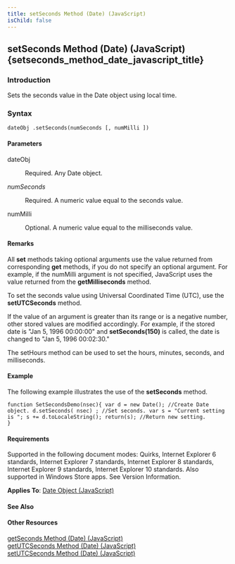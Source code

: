 ```yaml
---
title: setSeconds Method (Date) (JavaScript)
isChild: false
---
```


## setSeconds Method (Date) (JavaScript) {setseconds_method_date_javascript_title}

### Introduction 

 Sets the seconds value in the Date object using local time.

### Syntax 

```
dateObj .setSeconds(numSeconds [, numMilli ])
```

#### Parameters 

<div id="sectionSection0" class="section" name="collapseableSection" style="" expanded="true">
  <dl class="authored">
    <dt>
      <span class="parameter" sdata="paramReference" xmlns:util="util">dateObj</span>
    </dt>
    <dd>
      <p xmlns:util="util">
        Required. Any <span sdata="langKeyword" value="Date"><span class="keyword">Date</span></span> object.
      </p>
    </dd>
    <dt>
      <i xmlns:util="util">numSeconds</i>
    </dt>
    <dd>
      <p xmlns:util="util">
        Required. A numeric value equal to the seconds value.
      </p>
    </dd>
    <dt>
      <span class="parameter" sdata="paramReference" xmlns:util="util">numMilli</span>
    </dt>
    <dd>
      <p xmlns:util="util">
        Optional. A numeric value equal to the milliseconds value.
      </p>
    </dd>
  </dl>
</div>

#### Remarks 

<div id="languageReferenceRemarksSection" class="section" name="collapseableSection" style="">
  <p xmlns:util="util">
    All <b>set</b> methods taking optional arguments use the value returned from corresponding <b>get</b> methods, if you do not specify an optional argument. For example, if the <span class=
    "parameter" sdata="paramReference">numMilli</span> argument is not specified, JavaScript uses the value returned from the <b>getMilliseconds</b> method.
  </p>
  <p xmlns:util="util">
    To set the seconds value using Universal Coordinated Time (UTC), use the <b>setUTCSeconds</b> method.
  </p>
  <p xmlns:util="util">
    If the value of an argument is greater than its range or is a negative number, other stored values are modified accordingly. For example, if the stored date is "Jan 5, 1996 00:00:00" and
    <b>setSeconds(150)</b> is called, the date is changed to "Jan 5, 1996 00:02:30."
  </p>
  <p xmlns:util="util">
    The <span sdata="langKeyword" value="setHours"><span class="keyword">setHours</span></span> method can be used to set the hours, minutes, seconds, and milliseconds.
  </p>
</div>

#### Example 

<p xmlns:util="util">
  The following example illustrates the use of the <b>setSeconds</b> method.
</p>

```
function SetSecondsDemo(nsec){ var d = new Date(); //Create Date object. d.setSeconds( nsec) ; //Set seconds. var s = "Current setting is "; s += d.toLocaleString(); return(s); //Return new setting.
}
```

#### Requirements 

<div id="requirementsTitleSection" class="section" name="collapseableSection" style="">
  <p xmlns:util="util"></p>
  <p>
    Supported in the following document modes: Quirks, Internet Explorer 6 standards, Internet Explorer 7 standards, Internet Explorer 8 standards, Internet Explorer 9 standards, Internet Explorer 10
    standards. Also supported in Windows Store apps. See Version Information.
  </p>
  <p xmlns:util="util">
    <b>Applies To</b>: <span sdata="link"><a href="ce2202bb-7ec9-4f5a-bf48-3a04feff283e.htm">Date Object (JavaScript)</a></span>
  </p>
</div>

#### See Also 

<div id="seeAlsoSection" class="section" name="collapseableSection" style="">
  <h4 class="subHeading">
    Other Resources
  </h4>
  <div class="seeAlsoStyle">
    <span sdata="link" xmlns:util="util"><a href="97b10674-af0b-4681-a846-38f972196501.htm">getSeconds Method (Date) (JavaScript)</a></span>
  </div>
  <div class="seeAlsoStyle">
    <span sdata="link" xmlns:util="util"><a href="2d8ea7dc-79f8-4a9b-b2ab-732db2bcd5fd.htm">getUTCSeconds Method (Date) (JavaScript)</a></span>
  </div>
  <div class="seeAlsoStyle">
    <span sdata="link" xmlns:util="util"><a href="e035e282-b39d-4d1d-8771-c17542fd6493.htm">setUTCSeconds Method (Date) (JavaScript)</a></span>
  </div>
</div>

